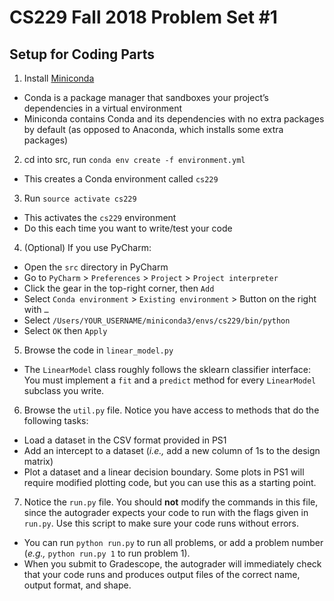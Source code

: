 # CS229 Fall 2018 Problem Set #1

## Setup for Coding Parts

1. Install [Miniconda](https://conda.io/docs/user-guide/install/index.html#regular-installation)

- Conda is a package manager that sandboxes your project’s dependencies in a virtual environment
- Miniconda contains Conda and its dependencies with no extra packages by default (as opposed to Anaconda, which installs some extra packages)

2. cd into src, run `conda env create -f environment.yml`

- This creates a Conda environment called `cs229`

3. Run `source activate cs229`

- This activates the `cs229` environment
- Do this each time you want to write/test your code

4. (Optional) If you use PyCharm:

- Open the `src` directory in PyCharm
- Go to `PyCharm` > `Preferences` > `Project` > `Project interpreter`
- Click the gear in the top-right corner, then `Add`
- Select `Conda environment` > `Existing environment` > Button on the right with `…`
- Select `/Users/YOUR_USERNAME/miniconda3/envs/cs229/bin/python`
- Select `OK` then `Apply`

5. Browse the code in `linear_model.py`

- The `LinearModel` class roughly follows the sklearn classifier interface: You must implement a `fit` and a `predict` method for every `LinearModel` subclass you write.

6. Browse the `util.py` file. Notice you have access to methods that do the following tasks:

- Load a dataset in the CSV format provided in PS1
- Add an intercept to a dataset (_i.e.,_ add a new column of 1s to the design matrix)
- Plot a dataset and a linear decision boundary. Some plots in PS1 will require modified plotting code, but you can use this as a starting point.

7. Notice the `run.py` file. You should **not** modify the commands in this file, since the autograder expects your code to run with the flags given in `run.py`. Use this script to make sure your code runs without errors.

- You can run `python run.py` to run all problems, or add a problem number (_e.g.,_ `python run.py 1` to run problem 1).
- When you submit to Gradescope, the autograder will immediately check that your code runs and produces output files of the correct name, output format, and shape.
